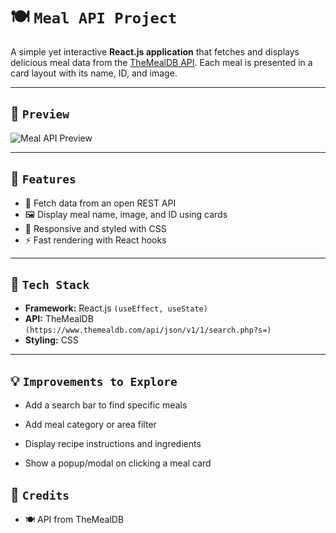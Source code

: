 # 🍽️ `Meal API Project`

A simple yet interactive **React.js application** that fetches and displays delicious meal data from the [TheMealDB API](https://www.themealdb.com/). Each meal is presented in a card layout with its name, ID, and image.

---

## 📸 `Preview`

![Meal API Preview](./screenshot.png) <!-- Replace with your actual image path -->

---

## 🧠 `Features`

- 🔄 Fetch data from an open REST API
- 🖼️ Display meal name, image, and ID using cards
- 🎨 Responsive and styled with CSS
- ⚡ Fast rendering with React hooks

---

## 🔧 `Tech Stack`

- **Framework:** React.js `(useEffect, useState)`
- **API:** TheMealDB `(https://www.themealdb.com/api/json/v1/1/search.php?s=)`
- **Styling:** CSS

---

## 💡 `Improvements to Explore`

- Add a search bar to find specific meals

- Add meal category or area filter

- Display recipe instructions and ingredients

- Show a popup/modal on clicking a meal card

## 🙌 `Credits`

- 🍽️ API from TheMealDB


